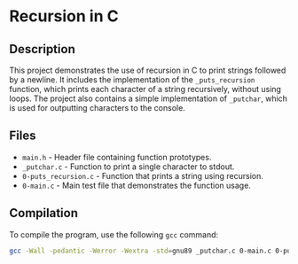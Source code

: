 # Recursion in C

## Description
This project demonstrates the use of recursion in C to print strings followed by a newline. It includes the implementation of the `_puts_recursion` function, which prints each character of a string recursively, without using loops. The project also contains a simple implementation of `_putchar`, which is used for outputting characters to the console.

## Files
- `main.h` - Header file containing function prototypes.
- `_putchar.c` - Function to print a single character to stdout.
- `0-puts_recursion.c` - Function that prints a string using recursion.
- `0-main.c` - Main test file that demonstrates the function usage.

## Compilation
To compile the program, use the following `gcc` command:

```bash
gcc -Wall -pedantic -Werror -Wextra -std=gnu89 _putchar.c 0-main.c 0-puts_recursion.c -o 0-puts_recursion
